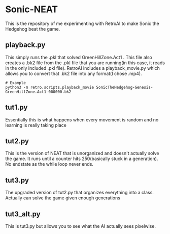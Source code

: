 # Sonic-NEAT
This is the repository of me experimenting with RetroAI to make Sonic the Hedgehog beat the game.

## playback.py
This simply runs the .pkl that solved GreenHillZone.Act1 . This file also creates a .bk2 file from the .pkl file that you are running(in this case, it reads in the only included .pkl file). RetroAI includes a playback_movie.py which allows you to convert that .bk2 file into any format(I chose .mp4).
```
# Example
python3 -m retro.scripts.playback_movie SonicTheHedgehog-Genesis-GreenHillZone.Act1-000000.bk2
```

## tut1.py
Essentially this is what happens when every movement is random and no learning is really taking place

## tut2.py
This is the version of NEAT that is unorganized and doesn't actually solve the game. It runs until a counter hits 250(basically stuck in a generation). No endstate as the while loop never ends.

## tut3.py
The upgraded version of tut2.py that organizes everything into a class. Actually can solve the game given enough generations

## tut3_alt.py
This is tut3.py but allows you to see what the AI actually sees pixelwise.
